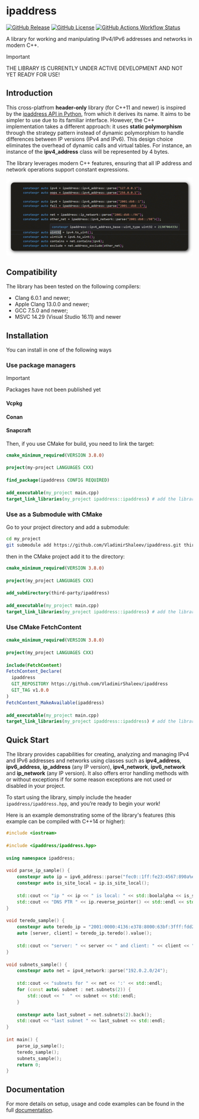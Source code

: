 # ipaddress

[![GitHub Release](https://img.shields.io/github/v/release/vladimirshaleev/ipaddress?sort=semver&display_name=tag)](https://github.com/VladimirShaleev/ipaddress/releases)
[![GitHub License](https://img.shields.io/github/license/vladimirshaleev/ipaddress)](https://github.com/VladimirShaleev/ipaddress/blob/main/LICENSE)
[![GitHub Actions Workflow Status](https://img.shields.io/github/actions/workflow/status/vladimirshaleev/ipaddress/tests.yml?branch=main&logo=github&label=tests)
](https://github.com/VladimirShaleev/ipaddress/actions/workflows/tests.yml)

A library for working and manipulating IPv4/IPv6 addresses and networks in modern C++.

> [!IMPORTANT]
> THE LIBRARY IS CURRENTLY UNDER ACTIVE DEVELOPMENT AND NOT YET READY FOR USE!

## Introduction

This cross-platfrom **header-only** library (for C++11 and newer) is inspired by the [ipaddress API in Python](https://docs.python.org/3.12/library/ipaddress.html), 
from which it derives its name. It aims to be simpler to use due to its familiar interface. However, the C++ implementation takes 
a different approach: it uses **static polymorphism** through the strategy pattern instead of dynamic polymorphism to handle 
differences between IP versions (IPv4 and IPv6). This design choice eliminates the overhead of dynamic calls and virtual tables. 
For instance, an instance of the **ipv4_address** class will be represented by 4 bytes.

The library leverages modern C++ features, ensuring that all IP address and network operations support constant expressions. 

![Constexpr](doc/img/constexpr.png "Errors are known at Compile Time")

## Compatibility

The library has been tested on the following compilers:

* Clang 6.0.1 and newer;
* Apple Clang 13.0.0 and newer;
* GCC 7.5.0 and newer;
* MSVC 14.29 (Visual Studio 16.11) and newer

## Installation

You can install in one of the following ways

### Use package managers

> [!IMPORTANT]
> Packages have not been published yet
> 
> #### Vcpkg
> 
> #### Conan
> 
> #### Snapcraft

Then, if you use CMake for build, you need to link the target:

```cmake
cmake_minimum_required(VERSION 3.8.0)

project(my-project LANGUAGES CXX)

find_package(ipaddress CONFIG REQUIRED)

add_executable(my_project main.cpp)
target_link_libraries(my_project ipaddress::ipaddress) # add the library to your target
```

### Use as a Submodule with CMake

Go to your project directory and add a submodule:

```bash
cd my_project
git submodule add https://github.com/VladimirShaleev/ipaddress.git third-party/ipaddress/
```
then in the CMake project add it to the directory:

```cmake
cmake_minimum_required(VERSION 3.8.0)

project(my_project LANGUAGES CXX)

add_subdirectory(third-party/ipaddress)

add_executable(my_project main.cpp)
target_link_libraries(my_project ipaddress::ipaddress) # add the library to your target
```

### Use CMake FetchContent

```cmake
cmake_minimum_required(VERSION 3.8.0)

project(my_project LANGUAGES CXX)

include(FetchContent)
FetchContent_Declare(
  ipaddress
  GIT_REPOSITORY https://github.com/VladimirShaleev/ipaddress
  GIT_TAG v1.0.0
)
FetchContent_MakeAvailable(ipaddress)

add_executable(my_project main.cpp)
target_link_libraries(my_project ipaddress::ipaddress) # add the library to your target
```

## Quick Start

The library provides capabilities for creating, analyzing and managing IPv4 and IPv6 addresses and networks using classes such 
as **ipv4_address**, **ipv6_address**, **ip_address** (any IP version), **ipv4_network**, **ipv6_network** and **ip_network** 
(any IP version). It also offers error handling methods with or without exceptions if for some reason exceptions are not used 
or disabled in your project.

To start using the library, simply include the header `ipaddress/ipaddress.hpp`, and you’re ready to begin your work!

Here is an example demonstrating some of the library's features (this example can be compiled with C++14 or higher):

```cpp
#include <iostream>

#include <ipaddress/ipaddress.hpp>

using namespace ipaddress;

void parse_ip_sample() {
    constexpr auto ip = ipv6_address::parse("fec0::1ff:fe23:4567:890a%eth2");
    constexpr auto is_site_local = ip.is_site_local();

    std::cout << "ip " << ip << " is local: " << std::boolalpha << is_site_local << std::endl;
    std::cout << "DNS PTR " << ip.reverse_pointer() << std::endl << std::endl;
}

void teredo_sample() {
    constexpr auto teredo_ip = "2001:0000:4136:e378:8000:63bf:3fff:fdd2"_ipv6;
    auto [server, client] = teredo_ip.teredo().value();

    std::cout << "server: " << server << " and client: " << client << " for " << teredo_ip << std::endl << std::endl;
}

void subnets_sample() {
    constexpr auto net = ipv4_network::parse("192.0.2.0/24");

    std::cout << "subnets for " << net << ':' << std::endl;
    for (const auto& subnet : net.subnets(2)) {
        std::cout << "  " << subnet << std::endl;
    }

    constexpr auto last_subnet = net.subnets(2).back();
    std::cout << "last subnet " << last_subnet << std::endl;
}

int main() {
    parse_ip_sample();
    teredo_sample();
    subnets_sample();
    return 0;
}
```

## Documentation

For more details on setup, usage and code examples can be found in the full [documentation](https://vladimirshaleev.github.io/ipaddress/).
